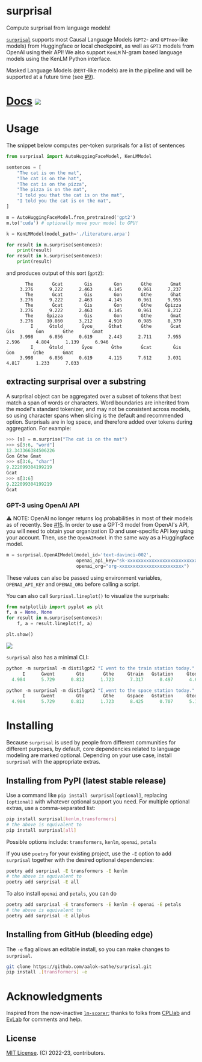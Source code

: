 # surprisal
Compute surprisal from language models!

[`surprisal`](https://github.com/aalok-sathe/surprisal) supports most Causal Language Models (`GPT2`- and `GPTneo`-like models) from Huggingface or local checkpoint, 
as well as `GPT3` models from OpenAI using their API! We also support `KenLM` N-gram based language models using the
KenLM Python interface.

Masked Language Models (`BERT`-like models) are in the pipeline and will be supported at a future time (see [#9](https://github.com/aalok-sathe/surprisal/pull/9)).

# [Docs](https://aalok-sathe.github.io/surprisal/surprisal.html) [![](https://github.com/aalok-sathe/surprisal/actions/workflows/docs.yml/badge.svg)](https://aalok-sathe.github.io/surprisal/surprisal.html)


# Usage

The snippet below computes per-token surprisals for a list of sentences
```python
from surprisal import AutoHuggingFaceModel, KenLMModel

sentences = [
    "The cat is on the mat",
    "The cat is on the hat",
    "The cat is on the pizza",
    "The pizza is on the mat",
    "I told you that the cat is on the mat",
    "I told you the cat is on the mat",
]

m = AutoHuggingFaceModel.from_pretrained('gpt2')
m.to('cuda') # optionally move your model to GPU!

k = KenLMModel(model_path='./literature.arpa')

for result in m.surprise(sentences):
    print(result)
for result in k.surprise(sentences):
    print(result)
```
and produces output of this sort (`gpt2`):
```
       The       Ġcat        Ġis        Ġon       Ġthe       Ġmat  
     3.276      9.222      2.463      4.145      0.961      7.237  
       The       Ġcat        Ġis        Ġon       Ġthe       Ġhat  
     3.276      9.222      2.463      4.145      0.961      9.955  
       The       Ġcat        Ġis        Ġon       Ġthe     Ġpizza  
     3.276      9.222      2.463      4.145      0.961      8.212  
       The     Ġpizza        Ġis        Ġon       Ġthe       Ġmat  
     3.276     10.860      3.212      4.910      0.985      8.379  
         I      Ġtold       Ġyou      Ġthat       Ġthe       Ġcat        Ġis        Ġon       Ġthe       Ġmat 
     3.998      6.856      0.619      2.443      2.711      7.955      2.596      4.804      1.139      6.946 
         I      Ġtold       Ġyou       Ġthe       Ġcat        Ġis        Ġon       Ġthe       Ġmat  
     3.998      6.856      0.619      4.115      7.612      3.031      4.817      1.233      7.033 
```

## extracting surprisal over a substring

A surprisal object can be aggregated over a subset of tokens that best match a span of words or characters. 
Word boundaries are inherited from the model's standard tokenizer, and may not be consistent across models,
so using character spans when slicing is the default and recommended option.
Surprisals are in log space, and therefore added over tokens during aggregation.  For example:
```python
>>> [s] = m.surprise("The cat is on the mat")
>>> s[3:6, "word"] 
12.343366384506226
Ġon Ġthe Ġmat
>>> s[3:6, "char"]
9.222099304199219
Ġcat
>>> s[3:6]
9.222099304199219
Ġcat
```

### GPT-3 using OpenAI API

⚠ NOTE: OpenAI no longer returns log probabilities in most of their models as of recently. See [#15](https://github.com/aalok-sathe/surprisal/issues/15).
In order to use a GPT-3 model from OpenAI's API, you will need to obtain your organization ID and user-specific API key using your account.
Then, use the `OpenAIModel` in the same way as a Huggingface model.

```python
m = surprisal.OpenAIModel(model_id='text-davinci-002',
                          openai_api_key="sk-xxxxxxxxxxxxxxxxxxxxxxxxxxxxxxxxxxxxxxxxxxxxxxxx", 
                          openai_org="org-xxxxxxxxxxxxxxxxxxxxxxxx")
```
These values can also be passed using environment variables, `OPENAI_API_KEY` and `OPENAI_ORG` before calling a script.

You can also call `Surprisal.lineplot()` to visualize the surprisals:

```python
from matplotlib import pyplot as plt
f, a = None, None
for result in m.surprise(sentences):
    f, a = result.lineplot(f, a)

plt.show()
```

![](https://i.imgur.com/HusVOUq.png)


`surprisal` also has a minimal CLI:
```python
python -m surprisal -m distilgpt2 "I went to the train station today."
      I      Ġwent        Ġto       Ġthe     Ġtrain   Ġstation     Ġtoday          . 
  4.984      5.729      0.812      1.723      7.317      0.497      4.600      2.528 

python -m surprisal -m distilgpt2 "I went to the space station today."
      I      Ġwent        Ġto       Ġthe     Ġspace   Ġstation     Ġtoday          . 
  4.984      5.729      0.812      1.723      8.425      0.707      5.182      2.574
```


# Installing
Because `surprisal` is used by people from different communities for different
purposes, by default, core dependencies related to language modeling are marked
optional. Depending on your use case, install `surprisal` with the appropriate
extras.

## Installing from PyPI (latest stable release)

Use a command like `pip install surprisal[optional]`, replacing `[optional]` with whatever optional support you need.
For multiple optional extras, use a comma-separated list:
```bash
pip install surprisal[kenlm,transformers]
# the above is equivalent to
pip install surprisal[all]
```
Possible options include: `transformers`, `kenlm`, `openai`, `petals`

If you use `poetry` for your existing project, use the `-E` option to add
`surprisal` together with the desired optional dependencies:
```bash
poetry add surprisal -E transformers -E kenlm
# the above is equivalent to
poetry add surprisal -E all
```
To also install `openai` and `petals`, you can do
```bash
poetry add surprisal -E transformers -E kenlm -E openai -E petals
# the above is equivalent to 
poetry add surprisal -E allplus
```

## Installing from GitHub (bleeding edge)

The `-e` flag allows an editable install, so you can make changes to `surprisal`.
```bash
git clone https://github.com/aalok-sathe/surprisal.git
pip install .[transformers] -e
```



# Acknowledgments

Inspired from the now-inactive [`lm-scorer`](https://github.com/simonepri/lm-scorer); thanks to
folks from [CPLlab](http://cpl.mit.edu) and [EvLab](https://evlab.mit.edu) for comments and help.


## License 
[MIT License](./LICENSE).
(C) 2022-23, contributors.
